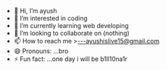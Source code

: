 - 👋 Hi, I’m ayush
- 👀 I’m interested in coding
- 🌱 I’m currently learning web developing
- 💞️ I’m looking to collaborate on (nothing)
- 📫 How to reach me >---ayushislive15@gmail.com
- 😄 Pronouns: ...bro
- ⚡ Fun fact: ...one day i will be b1ll10na1r

<!---
ayushislive/ayushislive is a ✨ special ✨ repository because its `README.md` (this file) appears on your GitHub profile.
You can click the Preview link to take a look at your changes.
--->
